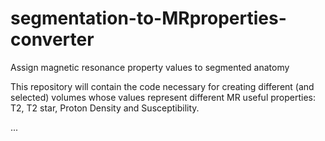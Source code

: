 # segmentation-to-MRproperties-converter
Assign magnetic resonance property values to segmented anatomy

This repository will contain the code necessary for creating different (and selected) volumes whose values represent different MR useful properties: T2, T2 star, Proton Density and Susceptibility.

...
